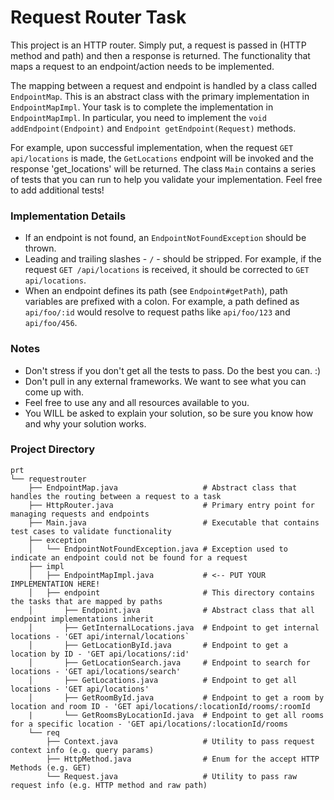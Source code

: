 # Request Router Task

This project is an HTTP router. Simply put, a request is passed in (HTTP method and path) and then a response is returned.
The functionality that maps a request to an endpoint/action needs to be implemented.

The mapping between a request and endpoint is handled by a class called `EndpointMap`. This is an abstract class with
the primary implementation in `EndpointMapImpl`. Your task is to complete the implementation in `EndpointMapImpl`.
In particular, you need to implement the `void addEndpoint(Endpoint)` and `Endpoint getEndpoint(Request)` methods.

For example, upon successful implementation, when the request `GET api/locations` is made, the `GetLocations` endpoint
will be invoked and the response 'get_locations' will be returned. The class `Main` contains a series of tests that you
can run to help you validate your implementation. Feel free to add additional tests!

### Implementation Details
- If an endpoint is not found, an `EndpointNotFoundException` should be thrown.
- Leading and trailing slashes - `/` - should be stripped. For example, if the request `GET /api/locations` is received,
  it should be corrected to `GET api/locations`.
- When an endpoint defines its path (see `Endpoint#getPath`), path variables are prefixed with a colon. For example, a
  path defined as `api/foo/:id` would resolve to request paths like `api/foo/123` and `api/foo/456`.

### Notes
- Don't stress if you don't get all the tests to pass. Do the best you can. :)
- Don't pull in any external frameworks. We want to see what you can come up with.
- Feel free to use any and all resources available to you.
- You WILL be asked to explain your solution, so be sure you know how and why your solution works.

### Project Directory
```
prt
└── requestrouter 
    ├── EndpointMap.java                   # Abstract class that handles the routing between a request to a task
    ├── HttpRouter.java                    # Primary entry point for managing requests and endpoints
    ├── Main.java                          # Executable that contains test cases to validate functionality
    ├── exception 
    │   └── EndpointNotFoundException.java # Exception used to indicate an endpoint could not be found for a request
    ├── impl 
    │   ├── EndpointMapImpl.java           # <-- PUT YOUR IMPLEMENTATION HERE!
    │   ├── endpoint                       # This directory contains the tasks that are mapped by paths
    │       ├── Endpoint.java              # Abstract class that all endpoint implementations inherit
    │       ├── GetInternalLocations.java  # Endpoint to get internal locations - 'GET api/internal/locations`
    │       ├── GetLocationById.java       # Endpoint to get a location by ID - 'GET api/locations/:id'
    │       ├── GetLocationSearch.java     # Endpoint to search for locations - 'GET api/locations/search'
    │       ├── GetLocations.java          # Endpoint to get all locations - 'GET api/locations'
    │       ├── GetRoomById.java           # Endpoint to get a room by location and room ID - 'GET api/locations/:locationId/rooms/:roomId
    |       └── GetRoomsByLocationId.java  # Endpoint to get all rooms for a specific location - 'GET api/locations/:locationId/rooms
    └── req                                            
        ├── Context.java                   # Utility to pass request context info (e.g. query params)
        ├── HttpMethod.java                # Enum for the accept HTTP Methods (e.g. GET)
        └── Request.java                   # Utility to pass raw request info (e.g. HTTP method and raw path)
```